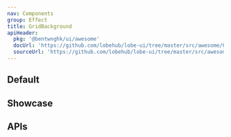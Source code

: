 ```yaml
---
nav: Components
group: Effect
title: GridBackground
apiHeader:
  pkg: '@bentwnghk/ui/awesome'
  docUrl: 'https://github.com/lobehub/lobe-ui/tree/master/src/awesome/GridBackground/index.md'
  sourceUrl: 'https://github.com/lobehub/lobe-ui/tree/master/src/awesome/GridBackground/index.tsx'
---
```


## Default

<code src="./demos/index.tsx" nopadding></code>

## Showcase

<code src="./demos/Showcase.tsx" center></code>

## APIs

<API></API>
